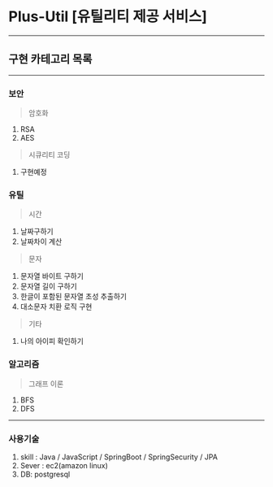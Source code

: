 # Plus-Util [유틸리티 제공 서비스]
---
## 구현 카테고리 목록
---
### 보안
> 암호화
  1. RSA
  2. AES
> 시큐리티 코딩
  1. 구현예정

### 유틸
> 시간
  1. 날짜구하기
  2. 날짜차이 계산

> 문자
 1. 문자열 바이트 구하기
 2. 문자열 길이 구하기
 3. 한글이 포함된 문자열 초성 추출하기
 4. 대소문자 치환 로직 구현

> 기타
 1. 나의 아이피 확인하기

### 알고리즘
> 그래프 이론
  1. BFS
  2. DFS

---
### 사용기술
1. skill : Java / JavaScript / SpringBoot / SpringSecurity / JPA
2. Sever : ec2(amazon linux)
3. DB: postgresql
  
